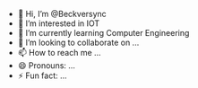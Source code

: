 - 👋 Hi, I’m @Beckversync
- 👀 I’m interested in IOT
- 🌱 I’m currently learning Computer Engineering
- 💞️ I’m looking to collaborate on ...
- 📫 How to reach me ...
- 😄 Pronouns: ...
- ⚡ Fun fact: ...

<!---
Beckversync/Beckversync is a ✨ special ✨ repository because its `README.md` (this file) appears on your GitHub profile.
You can click the Preview link to take a look at your changes.
--->
